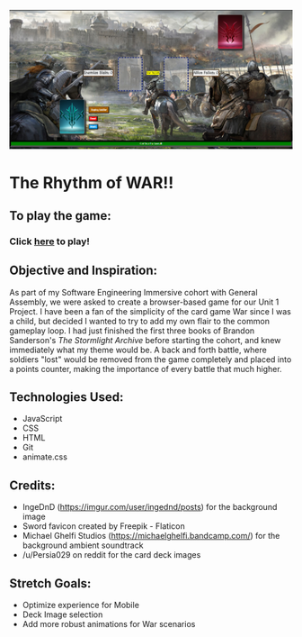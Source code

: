 ![Current War Image](./images/gameScreenShot.PNG)
# The Rhythm of WAR!!

## To play the game:
### Click [here](https://therhythmofwar.netlify.app/) to play!

## Objective and Inspiration:
As part of my Software Engineering Immersive cohort with General Assembly, we were asked to create a browser-based game for our Unit 1 Project. I have been a fan of the simplicity of the card game War since I was a child, but decided I wanted to try to add my own flair to the common gameplay loop. I had just finished the first three books of Brandon Sanderson's _The Stormlight Archive_ before starting the cohort, and knew immediately what my theme would be. A back and forth battle, where soldiers "lost" would be removed from the game completely and placed into a points counter, making the importance of every battle that much higher. 


## Technologies Used: 
- JavaScript
- CSS
- HTML
- Git 
- animate.css

## Credits:
- IngeDnD (https://imgur.com/user/ingednd/posts) for the background image 
- Sword favicon created by Freepik - Flaticon
- Michael Ghelfi Studios (https://michaelghelfi.bandcamp.com/) for the background ambient soundtrack
- /u/Persia029 on reddit for the card deck images


## Stretch Goals:
- Optimize experience for Mobile
- Deck Image selection
- Add more robust animations for War scenarios


